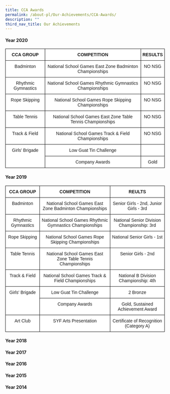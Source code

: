 ```yaml
---
title: CCA Awards
permalink: /about-pl/Our-Achievements/CCA-Awards/
description: ""
third_nav_title: Our Achievements
---
```

#### **Year 2020**

<style type="text/css">
.tg  {border-collapse:collapse;border-spacing:0;}
.tg td{border-color:black;border-style:solid;border-width:1px;font-family:Arial, sans-serif;font-size:14px;
  overflow:hidden;padding:10px 5px;word-break:normal;}
.tg th{border-color:black;border-style:solid;border-width:1px;font-family:Arial, sans-serif;font-size:14px;
  font-weight:normal;overflow:hidden;padding:10px 5px;word-break:normal;}
.tg .tg-9hzb{background-color:#FFF;font-weight:bold;text-align:center;vertical-align:top}
.tg .tg-7yig{background-color:#FFF;text-align:center;vertical-align:top}
</style>
<table class="tg">
<thead>
  <tr>
    <th class="tg-9hzb">CCA GROUP</th>
    <th class="tg-9hzb">COMPETITION</th>
    <th class="tg-9hzb">RESULTS</th>
  </tr>
</thead>
<tbody>
  <tr>
    <td class="tg-7yig">Badminton</td>
    <td class="tg-7yig">National School Games East Zone Badminton Championships</td>
    <td class="tg-7yig">NO NSG</td>
  </tr>
  <tr>
    <td class="tg-7yig">Rhythmic Gymnastics</td>
    <td class="tg-7yig">National School Games  Rhythmic Gymnastics  Championships</td>
    <td class="tg-7yig">NO NSG</td>
  </tr>
  <tr>
    <td class="tg-7yig">Rope Skipping</td>
    <td class="tg-7yig">National School Games Rope Skipping Championships</td>
    <td class="tg-7yig">NO NSG</td>
  </tr>
  <tr>
    <td class="tg-7yig">Table Tennis</td>
    <td class="tg-7yig">National School Games East Zone Table Tennis Championships</td>
    <td class="tg-7yig">NO NSG</td>
  </tr>
  <tr>
    <td class="tg-7yig">Track &amp; Field</td>
    <td class="tg-7yig">National School Games Track &amp; Field Championships</td>
    <td class="tg-7yig">NO NSG</td>
  </tr>
  <tr>
    <td class="tg-7yig" rowspan="2">Girls' Brigade</td>
    <td class="tg-7yig">Low Guat Tin Challenge</td>
    <td class="tg-7yig"> </td>
  </tr>
  <tr>
    <td class="tg-7yig">Company Awards</td>
    <td class="tg-7yig">Gold</td>
  </tr>
</tbody>
</table>

#### **Year 2019**

<style type="text/css">
.tg  {border-collapse:collapse;border-spacing:0;}
.tg td{border-color:black;border-style:solid;border-width:1px;font-family:Arial, sans-serif;font-size:14px;
  overflow:hidden;padding:10px 5px;word-break:normal;}
.tg th{border-color:black;border-style:solid;border-width:1px;font-family:Arial, sans-serif;font-size:14px;
  font-weight:normal;overflow:hidden;padding:10px 5px;word-break:normal;}
.tg .tg-9hzb{background-color:#FFF;font-weight:bold;text-align:center;vertical-align:top}
.tg .tg-7yig{background-color:#FFF;text-align:center;vertical-align:top}
</style>
<table class="tg">
<thead>
  <tr>
    <th class="tg-9hzb">CCA GROUP</th>
    <th class="tg-9hzb">COMPETITION</th>
    <th class="tg-9hzb">REULTS</th>
  </tr>
</thead>
<tbody>
  <tr>
    <td class="tg-7yig">Badminton</td>
    <td class="tg-7yig">National School Games East Zone Badminton Championships</td>
    <td class="tg-7yig">Senior Girls - 2nd, Junior Girls - 3rd</td>
  </tr>
  <tr>
    <td class="tg-7yig">Rhythmic Gymnastics</td>
    <td class="tg-7yig">National School Games  Rhythmic Gymnastics  Championships</td>
    <td class="tg-7yig">National Senior Division Championship: 3rd</td>
  </tr>
  <tr>
    <td class="tg-7yig">Rope Skipping</td>
    <td class="tg-7yig">National School Games Rope Skipping Championships</td>
    <td class="tg-7yig">National Senior Girls - 1st</td>
  </tr>
  <tr>
    <td class="tg-7yig">Table Tennis</td>
    <td class="tg-7yig">National School Games East Zone Table Tennis Championships</td>
    <td class="tg-7yig">Senior Girls - 2nd</td>
  </tr>
  <tr>
    <td class="tg-7yig">Track &amp; Field</td>
    <td class="tg-7yig">National School Games Track &amp; Field Championships</td>
    <td class="tg-7yig">National B Division Championship:  4th </td>
  </tr>
  <tr>
    <td class="tg-7yig" rowspan="2">Girls' Brigade</td>
    <td class="tg-7yig">Low Guat Tin Challenge</td>
    <td class="tg-7yig">2 Bronze</td>
  </tr>
  <tr>
    <td class="tg-7yig">Company Awards</td>
    <td class="tg-7yig">Gold, Sustained Achievement Award</td>
  </tr>
  <tr>
    <td class="tg-7yig">Art Club</td>
    <td class="tg-7yig">SYF Arts Presentation</td>
    <td class="tg-7yig">Certificate of Recognition (Category A)</td>
  </tr>
</tbody>
</table>

#### **Year 2018**

#### **Year 2017**

#### **Year 2016**

#### **Year 2015**

#### **Year 2014**


